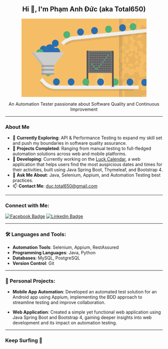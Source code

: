 <div align="center"> 
  <h2 ><b> Hi 👋, I'm Phạm Anh Đức (aka Total650) </b> </h2>
  <img align="center" src="./nurture10-animation.gif" alt="Automation Testing" style="height: 250px; width: 400px"/><br/>
  <p>An Automation Tester passionate about Software Quality and Continuous Improvement</p>
</div>

---

### About Me

- 🔭 **Currently Exploring**: API & Performance Testing to expand my skill set and push my boundaries in software quality assurance.
- 🌱 **Projects Completed**: Ranging from manual testing to full-fledged automation solutions across web and mobile platforms.
- 🚀 **Developing**: Currently working on the [Luck Calendar](https://www.xemngay.online), a web application that helps users find the most auspicious dates and times for their activities, built using Java Spring Boot, Thymeleaf, and Bootstrap 4.
- 💬 **Ask Me About**: Java, Selenium, Appium, and Automation Testing best practices.
- 📫 **Contact Me**: duc.total650@gmail.com

---

### Connect with Me:

[![Facebook Badge](https://img.shields.io/badge/Facebook-1877F2?style=for-the-badge&logo=facebook&logoColor=white)](https://www.facebook.com/profile.php?id=100007813174380) 
[![Linkedin Badge](https://img.shields.io/badge/LinkedIn-0077B5?style=for-the-badge&logo=linkedin&logoColor=white)](https://www.linkedin.com/in/pham-anh-duc-a65544179/)

---

### 🛠️ Languages and Tools:

- **Automation Tools**: Selenium, Appium, RestAssured
- **Programming Languages**: Java, Python
- **Databases**: MySQL, PostgreSQL
- **Version Control**: Git

---

### 📂 Personal Projects:

- **Mobile App Automation**: Developed an automated test solution for an Android app using Appium, implementing the BDD approach to streamline testing and improve collaboration.
  
- **Web Application**: Created a simple yet functional web application using Java Spring Boot and Bootstrap 4, gaining deeper insights into web development and its impact on automation testing.

---

### Keep Surfing 🌊
